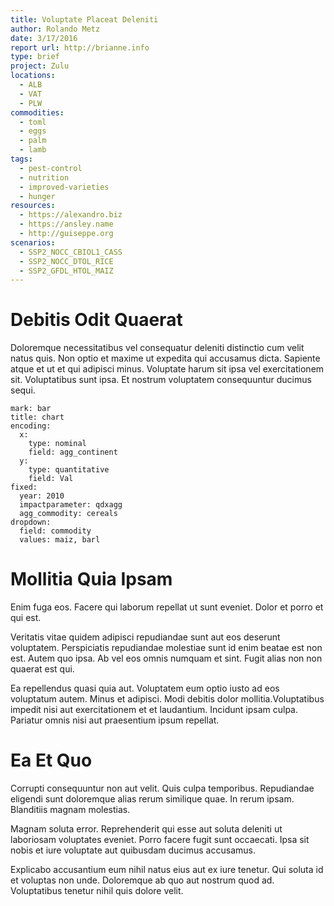 ```yaml
---
title: Voluptate Placeat Deleniti
author: Rolando Metz
date: 3/17/2016
report url: http://brianne.info
type: brief
project: Zulu
locations:
  - ALB
  - VAT
  - PLW
commodities:
  - toml
  - eggs
  - palm
  - lamb
tags:
  - pest-control
  - nutrition
  - improved-varieties
  - hunger
resources:
  - https://alexandro.biz
  - https://ansley.name
  - http://guiseppe.org
scenarios:
  - SSP2_NOCC_CBIOL1_CASS
  - SSP2_NOCC_DTOL_RICE
  - SSP2_GFDL_HTOL_MAIZ
---
```

# Debitis Odit Quaerat
Doloremque necessitatibus vel consequatur deleniti distinctio cum velit natus quis. Non optio et maxime ut expedita qui accusamus dicta. Sapiente atque et ut et qui adipisci minus. Voluptate harum sit ipsa vel exercitationem sit. Voluptatibus sunt ipsa. Et nostrum voluptatem consequuntur ducimus sequi.

```vis
mark: bar
title: chart
encoding:
  x:
    type: nominal
    field: agg_continent
  y:
    type: quantitative
    field: Val
fixed:
  year: 2010
  impactparameter: qdxagg
  agg_commodity: cereals
dropdown:
  field: commodity
  values: maiz, barl
```

# Mollitia Quia Ipsam
Enim fuga eos. Facere qui laborum repellat ut sunt eveniet. Dolor et porro et qui est.
 Veritatis vitae quidem adipisci repudiandae sunt aut eos deserunt voluptatem. Perspiciatis repudiandae molestiae sunt id enim beatae est non est. Autem quo ipsa. Ab vel eos omnis numquam et sint. Fugit alias non non quaerat est qui.
 Ea repellendus quasi quia aut. Voluptatem eum optio iusto ad eos voluptatum autem. Minus et adipisci. Modi debitis dolor mollitia.Voluptatibus impedit nisi aut exercitationem et et laudantium. Incidunt ipsam culpa. Pariatur omnis nisi aut praesentium ipsum repellat.

# Ea Et Quo
Corrupti consequuntur non aut velit. Quis culpa temporibus. Repudiandae eligendi sunt doloremque alias rerum similique quae. In rerum ipsam. Blanditiis magnam molestias.
 Magnam soluta error. Reprehenderit qui esse aut soluta deleniti ut laboriosam voluptates eveniet. Porro facere fugit sunt occaecati. Ipsa sit nobis et iure voluptate aut quibusdam ducimus accusamus.
 Explicabo accusantium eum nihil natus eius aut ex iure tenetur. Qui soluta id et voluptas non unde. Doloremque ab quo aut nostrum quod ad. Voluptatibus tenetur nihil quis dolore velit.
